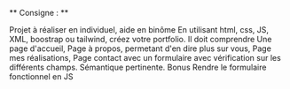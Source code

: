 ** Consigne : **

Projet à réaliser en individuel, aide en binôme
En utilisant html, css, JS, XML, boostrap ou tailwind, créez votre portfolio.
Il doit comprendre
Une page d'accueil,
Page à propos, permetant d'en dire plus sur vous,
Page mes réalisations,
Page contact avec un formulaire avec vérification sur les différents champs.
Sémantique pertinente.
Bonus
 Rendre le formulaire fonctionnel en JS 